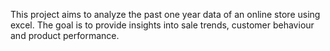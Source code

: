 This project aims to analyze the past one year data of an online store using excel.
The goal is to provide insights into sale trends, customer behaviour and product performance.

